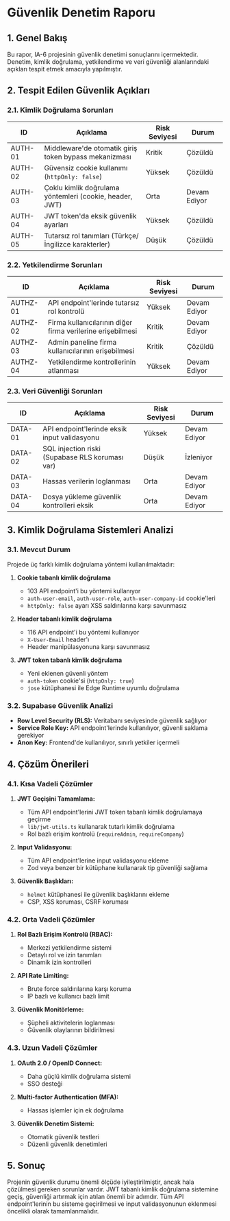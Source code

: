 # Güvenlik Denetim Raporu

## 1. Genel Bakış

Bu rapor, IA-6 projesinin güvenlik denetimi sonuçlarını içermektedir. Denetim, kimlik doğrulama, yetkilendirme ve veri güvenliği alanlarındaki açıkları tespit etmek amacıyla yapılmıştır.

## 2. Tespit Edilen Güvenlik Açıkları

### 2.1. Kimlik Doğrulama Sorunları

| ID | Açıklama | Risk Seviyesi | Durum |
|----|----------|---------------|-------|
| AUTH-01 | Middleware'de otomatik giriş token bypass mekanizması | Kritik | Çözüldü |
| AUTH-02 | Güvensiz cookie kullanımı (`httpOnly: false`) | Yüksek | Çözüldü |
| AUTH-03 | Çoklu kimlik doğrulama yöntemleri (cookie, header, JWT) | Orta | Devam Ediyor |
| AUTH-04 | JWT token'da eksik güvenlik ayarları | Yüksek | Çözüldü |
| AUTH-05 | Tutarsız rol tanımları (Türkçe/İngilizce karakterler) | Düşük | Çözüldü |

### 2.2. Yetkilendirme Sorunları

| ID | Açıklama | Risk Seviyesi | Durum |
|----|----------|---------------|-------|
| AUTHZ-01 | API endpoint'lerinde tutarsız rol kontrolü | Yüksek | Devam Ediyor |
| AUTHZ-02 | Firma kullanıcılarının diğer firma verilerine erişebilmesi | Kritik | Devam Ediyor |
| AUTHZ-03 | Admin paneline firma kullanıcılarının erişebilmesi | Kritik | Çözüldü |
| AUTHZ-04 | Yetkilendirme kontrollerinin atlanması | Yüksek | Devam Ediyor |

### 2.3. Veri Güvenliği Sorunları

| ID | Açıklama | Risk Seviyesi | Durum |
|----|----------|---------------|-------|
| DATA-01 | API endpoint'lerinde eksik input validasyonu | Yüksek | Devam Ediyor |
| DATA-02 | SQL injection riski (Supabase RLS koruması var) | Düşük | İzleniyor |
| DATA-03 | Hassas verilerin loglanması | Orta | Devam Ediyor |
| DATA-04 | Dosya yükleme güvenlik kontrolleri eksik | Orta | Devam Ediyor |

## 3. Kimlik Doğrulama Sistemleri Analizi

### 3.1. Mevcut Durum

Projede üç farklı kimlik doğrulama yöntemi kullanılmaktadır:

1. **Cookie tabanlı kimlik doğrulama**
   - 103 API endpoint'i bu yöntemi kullanıyor
   - `auth-user-email`, `auth-user-role`, `auth-user-company-id` cookie'leri
   - `httpOnly: false` ayarı XSS saldırılarına karşı savunmasız

2. **Header tabanlı kimlik doğrulama**
   - 116 API endpoint'i bu yöntemi kullanıyor
   - `X-User-Email` header'ı
   - Header manipülasyonuna karşı savunmasız

3. **JWT token tabanlı kimlik doğrulama**
   - Yeni eklenen güvenli yöntem
   - `auth-token` cookie'si (`httpOnly: true`)
   - `jose` kütüphanesi ile Edge Runtime uyumlu doğrulama

### 3.2. Supabase Güvenlik Analizi

- **Row Level Security (RLS):** Veritabanı seviyesinde güvenlik sağlıyor
- **Service Role Key:** API endpoint'lerinde kullanılıyor, güvenli saklama gerekiyor
- **Anon Key:** Frontend'de kullanılıyor, sınırlı yetkiler içermeli

## 4. Çözüm Önerileri

### 4.1. Kısa Vadeli Çözümler

1. **JWT Geçişini Tamamlama:**
   - Tüm API endpoint'lerini JWT token tabanlı kimlik doğrulamaya geçirme
   - `lib/jwt-utils.ts` kullanarak tutarlı kimlik doğrulama
   - Rol bazlı erişim kontrolü (`requireAdmin`, `requireCompany`)

2. **Input Validasyonu:**
   - Tüm API endpoint'lerine input validasyonu ekleme
   - Zod veya benzer bir kütüphane kullanarak tip güvenliği sağlama

3. **Güvenlik Başlıkları:**
   - `helmet` kütüphanesi ile güvenlik başlıklarını ekleme
   - CSP, XSS koruması, CSRF koruması

### 4.2. Orta Vadeli Çözümler

1. **Rol Bazlı Erişim Kontrolü (RBAC):**
   - Merkezi yetkilendirme sistemi
   - Detaylı rol ve izin tanımları
   - Dinamik izin kontrolleri

2. **API Rate Limiting:**
   - Brute force saldırılarına karşı koruma
   - IP bazlı ve kullanıcı bazlı limit

3. **Güvenlik Monitörleme:**
   - Şüpheli aktivitelerin loglanması
   - Güvenlik olaylarının bildirilmesi

### 4.3. Uzun Vadeli Çözümler

1. **OAuth 2.0 / OpenID Connect:**
   - Daha güçlü kimlik doğrulama sistemi
   - SSO desteği

2. **Multi-factor Authentication (MFA):**
   - Hassas işlemler için ek doğrulama

3. **Güvenlik Denetim Sistemi:**
   - Otomatik güvenlik testleri
   - Düzenli güvenlik denetimleri

## 5. Sonuç

Projenin güvenlik durumu önemli ölçüde iyileştirilmiştir, ancak hala çözülmesi gereken sorunlar vardır. JWT tabanlı kimlik doğrulama sistemine geçiş, güvenliği artırmak için atılan önemli bir adımdır. Tüm API endpoint'lerinin bu sisteme geçirilmesi ve input validasyonunun eklenmesi öncelikli olarak tamamlanmalıdır.
